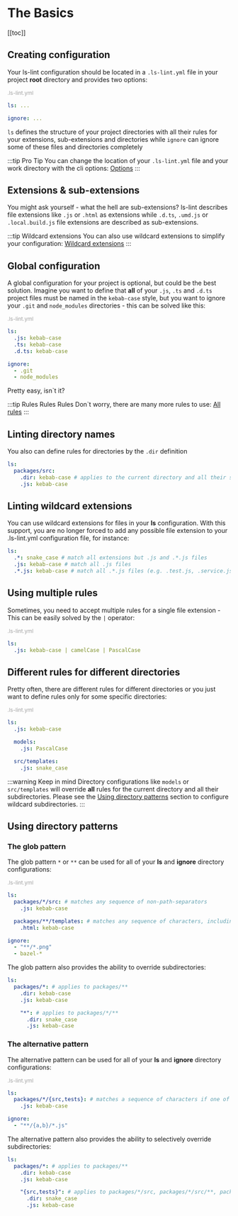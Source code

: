 # The Basics

[[toc]]

## Creating configuration

Your ls-lint configuration should be located in a `.ls-lint.yml` file in your project **root** directory and provides two options:

<div style="color:#A2A2A2; font-size:12px;">
    .ls-lint.yml
</div>

```yaml
ls: ...

ignore: ...
```

`ls` defines the structure of your project directories with all their rules for your extensions, sub-extensions and directories while `ignore` can ignore some of these files and directories completely

:::tip Pro Tip
You can change the location of your `.ls-lint.yml` file and your work directory with the cli options: [Options](/2.3/configuration/the-command-line-interface.md#options.md)
:::

## Extensions & sub-extensions

You might ask yourself - what the hell are sub-extensions? ls-lint describes file extensions like `.js` or `.html` as extensions while `.d.ts`, `.umd.js` or `.local.build.js` file extensions are described as sub-extensions.

:::tip Wildcard extensions
You can also use wildcard extensions to simplify your configuration: [Wildcard extensions](/2.3/configuration/the-basics.md#linting-wildcard-extensions)
:::

## Global configuration

A global configuration for your project is optional, but could be the best solution. Imagine you want to define that **all** of your `.js`, `.ts` and `.d.ts` project files must be named in the `kebab-case` style, but you want to ignore your `.git` and `node_modules` directories - this can be solved like this:

<div style="color:#A2A2A2; font-size:12px;">
    .ls-lint.yml
</div>

```yaml
ls:
  .js: kebab-case
  .ts: kebab-case
  .d.ts: kebab-case

ignore:
  - .git
  - node_modules
```

Pretty easy, isn`t it?

:::tip Rules Rules Rules
Don`t worry, there are many more rules to use: [All rules](/2.3/configuration/the-rules.md)
:::

## Linting directory names

You also can define rules for directories by the `.dir` definition

```yaml
ls:
  packages/src:
    .dir: kebab-case # applies to the current directory and all their subdirectories
    .js: kebab-case
```

## Linting wildcard extensions

You can use wildcard extensions for files in your **ls** configuration. With this support, you are no longer forced to add any possible file extension to your .ls-lint.yml configuration file, for instance:

```yaml
ls:
  .*: snake_case # match all extensions but .js and .*.js files
  .js: kebab-case # match all .js files
  .*.js: kebab-case # match all .*.js files (e.g. .test.js, .service.js)
```

## Using multiple rules

Sometimes, you need to accept multiple rules for a single file extension - This can be easily solved by the `|` operator:

<div style="color:#A2A2A2; font-size:12px;">
    .ls-lint.yml
</div>

```yaml
ls:
  .js: kebab-case | camelCase | PascalCase
```

## Different rules for different directories

Pretty often, there are different rules for different directories or you just want to define rules only for some specific directories:

<div style="color:#A2A2A2; font-size:12px;">
    .ls-lint.yml
</div>

```yaml
ls:
  .js: kebab-case

  models:
    .js: PascalCase

  src/templates:
    .js: snake_case
```

:::warning Keep in mind
Directory configurations like `models` or `src/templates` will override **all** rules for the current directory and all their subdirectories.
Please see the [Using directory patterns](#using-directory-patterns) section to configure wildcard subdirectories.
:::

## Using directory patterns

### The glob pattern

The glob pattern `*` or `**` can be used for all of your **ls** and **ignore** directory configurations:

<div style="color:#A2A2A2; font-size:12px;">
    .ls-lint.yml
</div>

```yaml
ls:
  packages/*/src: # matches any sequence of non-path-separators
    .js: kebab-case

  packages/**/templates: # matches any sequence of characters, including path separators
    .html: kebab-case

ignore:
  - "**/*.png"
  - bazel-*
```

The glob pattern also provides the ability to override subdirectories:

```yaml
ls:
  packages/*: # applies to packages/**
    .dir: kebab-case
    .js: kebab-case

    "*": # applies to packages/*/**
      .dir: snake_case
      .js: kebab-case
```

### The alternative pattern

The alternative pattern can be used for all of your **ls** and **ignore** directory configurations:

<div style="color:#A2A2A2; font-size:12px;">
    .ls-lint.yml
</div>

```yaml
ls:
  packages/*/{src,tests}: # matches a sequence of characters if one of the comma-separated alternatives matches
    .js: kebab-case

ignore:
  - "**/{a,b}/*.js"
```

The alternative pattern also provides the ability to selectively override subdirectories:

```yaml
ls:
  packages/*: # applies to packages/**
    .dir: kebab-case
    .js: kebab-case

    "{src,tests}": # applies to packages/*/src, packages/*/src/**, packages/*/tests and packages/*/tests/**
      .dir: snake_case
      .js: kebab-case
```
